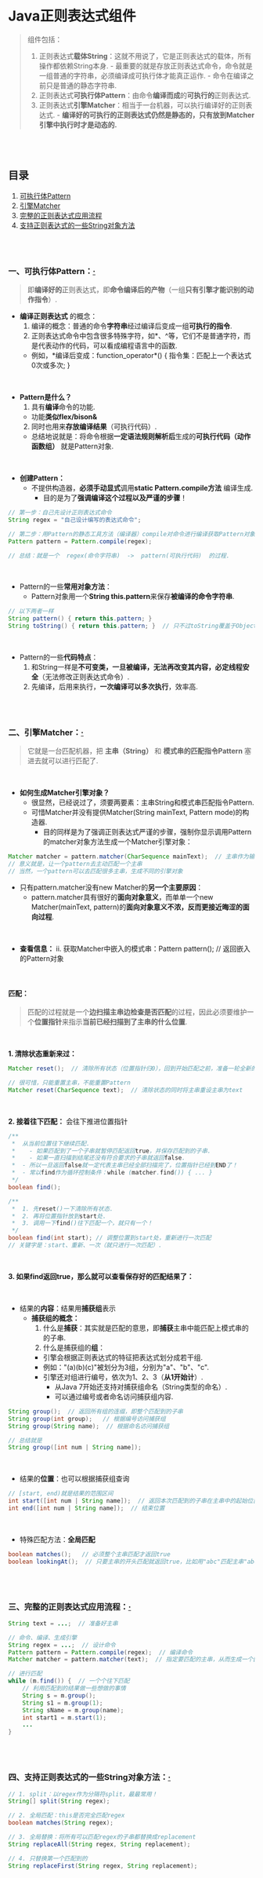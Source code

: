 # Java正则表达式组件
> 组件包括：
>   1. 正则表达式**载体String**：这就不用说了，它是正则表达式的载体，所有操作都依赖String本身.
>     - 最重要的就是存放正则表达式命令，命令就是一组普通的字符串，必须编译成可执行体才能真正运作.
>     - 命令在编译之前只是普通的静态字符串.
>   2. 正则表达式**可执行体Pattern**：由命令**编译而成**的**可执行的**正则表达式.
>   3. 正则表达式**引擎Matcher**：相当于一台机器，可以执行编译好的正则表达式.
>     - **编译好的可执行的正则表达式仍然是静态的，只有放到Matcher引擎中执行时才是动态的.**

<br><br>

## 目录

1. [可执行体Pattern](#一可执行体pattern)
2. [引擎Matcher](#二引擎matcher)
3. [完整的正则表达式应用流程](#三完整的正则表达式应用流程)
4. [支持正则表达式的一些String对象方法](#四支持正则表达式的一些string对象方法)

<br><br>

### 一、可执行体Pattern：[·](#目录)
> 即**编译好的**正则表达式，即**命令编译后的产物**（一组**只有引擎才能识别的动作指令**）.

- **编译正则表达式** 的概念：
  1. 编译的概念：普通的命令**字符串**经过编译后变成一组**可执行的指令**.
  2. 正则表达式命令中包含很多特殊字符，如*、^等，它们不是普通字符，而是代表动作的代码，可以看成编程语言中的函数.
    - 例如，\*编译后变成：function_operator\*() { 指令集：匹配上一个表达式0次或多次; }

<br>

- **Pattern是什么？**
  1. 具有**编译**命令的功能.
    - 功能**类似flex/bison&**
  2. 同时也用来**存放编译结果**（可执行代码）.
    - 总结地说就是：将命令根据**一定语法规则解析后**生成的**可执行代码（动作函数组）** 就是Pattern对象.

<br>

- **创建Pattern：**
  - 不提供构造器，**必须手动显式**调用**static Pattern.compile方法** 编译生成.
    - 目的是为了**强调编译这个过程以及严谨的步骤**！

```Java
// 第一步：自己先设计正则表达式命令
String regex = "自己设计编写的表达式命令";

// 第二步：用Pattern的静态工具方法（编译器）compile对命令进行编译获取Pattern对象（可执行体）
Pattern pattern = Pattern.compile(regex);

// 总结：就是一个  regex(命令字符串)  ->  pattern(可执行代码)  的过程.
```

<br>

- Pattern的一些**常用对象方法**：
  - Pattern对象用一个**String this.pattern**来保存**被编译的命令字符串**.

```Java
// 以下两者一样
String pattern() { return this.pattern; }
String toString() { return this.pattern; }  // 只不过toString覆盖于Object，用途更广方便out.print输出
```

<br>

- Pattern的一些**代码特点**：
  1. 和String一样是**不可变类，一旦被编译，无法再改变其内容，必定线程安全**（无法修改正则表达式命令）.
  2. 先编译，后用来执行，**一次编译可以多次执行**，效率高.

<br><br>

### 二、引擎Matcher：[·](#目录)
> 它就是一台匹配机器，把 **主串（String）** 和 **模式串的匹配指令Pattern** 塞进去就可以进行匹配了.

<br>

- **如何生成Matcher引擎对象？**
  - 很显然，已经说过了，须要两要素：主串String和模式串匹配指令Pattern.
  - 可惜Matcher并没有提供Matcher(String mainText, Pattern mode)的构造器.
    - 目的同样是为了强调正则表达式严谨的步骤，强制你显示调用Pattern的matcher对象方法生成一个Matcher引擎对象：

```Java
Matcher matcher = pattern.matcher(CharSequence mainText);  // 主串作为输入，pattern本身就是模式串匹配指令
// 意义就是，让一个pattern去主动匹配一个主串
// 当然，一个pattern可以去匹配很多主串，生成不同的引擎对象
```

- 只有pattern.matcher没有new Matcher的**另一个主要原因**：
  - pattern.matcher具有很好的**面向对象意义**，而单单一个new Matcher(mainText, pattern)的**面向对象意义不浓，反而更接近晦涩的面向过程**.

<br>

- **查看信息：**
ii. 获取Matcher中嵌入的模式串：Pattern pattern();   // 返回嵌入的Pattern对象

<br>

#### 匹配：

> 匹配的过程就是一个**边扫描主串边检查是否匹配**的过程，因此必须要维护一个**位置指针**来指示**当前已经扫描到了主串的什么位置**.

<br>

**1. 清除状态重新来过：**

```Java
Matcher reset();  // 清除所有状态（位置指针归0），回到开始匹配之前，准备一轮全新的匹配

// 很可惜，只能重置主串，不能重置Pattern
Matcher reset(CharSequence text);  // 清除状态的同时将主串重设主串为text
```

<br>

**2. 接着往下匹配：** 会往下推进位置指针

```Java
/**
 *  从当前位置往下继续匹配.
 *    - 如果匹配到了一个子串就暂停匹配返回true，并保存匹配到的子串.
 *    - 如果一直扫描到结尾还没有符合要求的子串就返回false.
 *  - 所以一旦返回false就一定代表主串已经全部扫描完了，位置指针已经到END了！
 *  - 常以find作为循环控制条件：while (matcher.find()) { ... }
 */
boolean find();  

/**
 *  1. 先reset()一下清除所有状态.
 *  2. 再将位置指针放到start处.
 *  3. 调用一下find()往下匹配一个，就只有一个！
 */
boolean find(int start); // 调整位置到start处，重新进行一次匹配
// 关键字是：start、重新、一次（就只进行一次匹配）.
```

<br>

**3. 如果find返回true，那么就可以查看保存好的匹配结果了：**

<br>

- 结果的**内容**：结果用**捕获组**表示
  - **捕获组的概念：**
    1. 什么是**捕获**：其实就是匹配的意思，即**捕获**主串中能匹配上模式串的的子串.
    2. 什么是捕获组的**组**：
      - 引擎会根据正则表达式的特征把表达式划分成若干组.
      - 例如："(a)(b)(c)"被划分为3组，分别为"a"、"b"、"c".
      - 引擎还对组进行编号，依次为1、2、3（**从1开始计**）.
        - 从Java 7开始还支持对捕获组命名（String类型的命名）.
        - 可以通过编号或者命名访问捕获组内容.

```Java
String group();  // 返回所有组的连缀，即整个匹配到的子串
String group(int group);   // 根据编号访问捕获组
String group(String name);  // 根据命名访问捕获组

// 总结就是
String group([int num | String name]);
```

<br>

- 结果的**位置**：也可以根据捕获组查询

```Java
// [start, end)就是结果的范围区间
int start([int num | String name]);  // 返回本次匹配到的子串在主串中的起始位置
int end([int num | String name]);  // 结束位置
```

<br>

- 特殊匹配方法：**全局匹配**

```Java
boolean matches();   // 必须整个主串匹配才返回true
boolean lookingAt();  // 只要主串的开头匹配就返回true，比如用"abc"匹配主串"abcxxx"就行，因为主串前缀能匹配上"abc"
```

<br><br>

### 三、完整的正则表达式应用流程：[·](#目录)

```Java
String text = ...;  // 准备好主串

// 命令、编译、生成引擎
String regex = ...;  // 设计命令
Pattern pattern = Pattern.compile(regex);  // 编译命令
Matcher matcher = pattern.matcher(text);  // 指定要匹配的主串，从而生成一个匹配引擎

// 进行匹配
while (m.find()) {  // 一个个往下匹配
    // 利用匹配到的结果做一些想做的事情
	String s = m.group();
    String s1 = m.group(1);
    String sName = m.group(name);
    int start1 = m.start(1);
	...
}
```

<br><br>

### 四、支持正则表达式的一些String对象方法：[·](#目录)

```Java
// 1. split：以regex作为分隔符split，最最常用！
String[] split(String regex);

// 2. 全局匹配：this是否完全匹配regex
boolean matches(String regex);

// 3. 全局替换：将所有可以匹配regex的子串都替换成replacement
String replaceAll(String regex, String replacement);

// 4. 只替换第一个匹配到的
String replaceFirst(String regex, String replacement);
```
